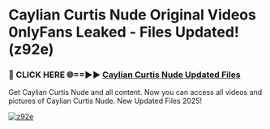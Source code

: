 # Caylian Curtis Nude Original Videos 0nlyFans Leaked - Files Updated! (z92e)

<h3>🔴 CLICK HERE 🌐==►► <a href="https://tinyurl.com/4mcuefdz" rel="nofollow">Caylian Curtis Nude Updated Files</a></h3>

Get Caylian Curtis Nude and all content. Now you can access all videos and pictures of Caylian Curtis Nude. New Updated Files 2025!

[![z92e](https://i.imgur.com/StAQSOY.gif)](https://tinyurl.com/4mcuefdz)
